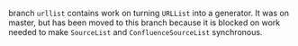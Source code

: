 branch `urllist` contains work on turning `URLList` into a generator. It was on
master, but has been moved to this branch because it is blocked on work needed
to make `SourceList` and `ConfluenceSourceList` synchronous.
